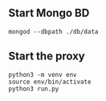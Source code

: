 ## Start Mongo BD
```
mongod --dbpath ./db/data
```

## Start the proxy
```
python3 -m venv env
source env/bin/activate
python3 run.py
```


